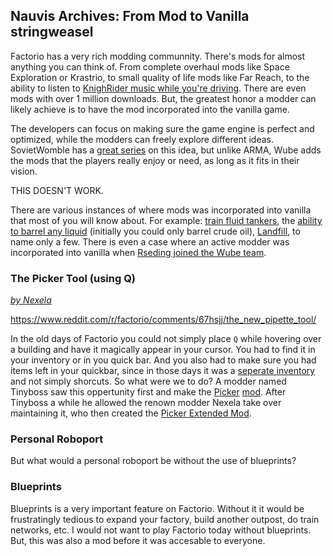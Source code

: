 ## Nauvis Archives: From Mod to Vanilla <author>stringweasel</author>

Factorio has a very rich modding communnity. There's mods for almost anything you can think of. From complete overhaul mods like Space Exploration or Krastrio, to small quality of life mods like Far Reach, to the ability to listen to [KnighRider music while you're driving](https://mods.factorio.com/mod/JKIL-KnightRider). There are even mods with over 1 million downloads. But, the greatest honor a modder can likely achieve is to have the mod incorporated into the vanilla game. 

The developers can focus on making sure the game engine is perfect and optimized, while the modders can freely explore different ideas. SovietWomble has a [great series](https://www.youtube.com/watch?v=ZtNtbPuUdFc&ab_channel=SovietWomble) on this idea, but unlike ARMA, Wube adds the mods that the players really enjoy or need, as long as it fits in their vision.

THIS DOESN'T WORK.

There are various instances of where mods was incorporated into vanilla that most of you will know about. For example: [train fluid tankers](https://mods.factorio.com/mod/RailTanker), the [ability to barrel any liquid](https://mods.factorio.com/mod/Omnibarrels) (initially you could only barrel crude oil), [Landfill](https://forums.factorio.com/viewtopic.php?p=27982#p27982), to name only a few. There is even a case where an active modder was incorporated into vanilla when [Rseding joined the Wube team](https://factorio.com/blog/post/fff-300).



### The Picker Tool (using Q)
[*by Nexela*](https://mods.factorio.com/mod/PickerExtended)

https://www.reddit.com/r/factorio/comments/67hsjj/the_new_pipette_tool/

In the old days of Factorio you could not simply place `Q` while hovering over a building and have it magically appear in your cursor. You had to find it in your inventory or in you quick bar. And you also had to make sure you had items left in your quickbar, since in those days it was a [seperate inventory](https://www.factorio.com/blog/post/fff-191) and not simply shorcuts. So what were we to do? A modder named Tinyboss saw this oppertunity first and make the [Picker](https://forums.factorio.com/viewtopic.php?f=93&t=14695) [mod](https://mods.factorio.com/mods/Tinyboss/picker). After Tinyboss a while he allowed the renown modder Nexela take over maintaining it, who then created the [Picker Extended Mod](https://mods.factorio.com/mod/PickerExtended).

### Personal Roboport

But what would a personal roboport be without the use of blueprints?

### Blueprints

Blueprints is a very important feature on Factorio. Without it it would be frustratingly tedious to expand your factory, build another outpost, do train networks, etc. I would not want to play Factorio today without blueprints. But, this was also a mod before it was accesable to everyone.

